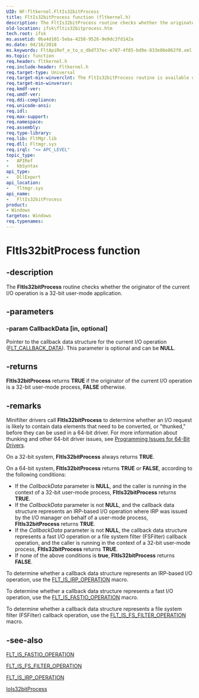 ```yaml
---
UID: NF:fltkernel.FltIs32bitProcess
title: FltIs32bitProcess function (fltkernel.h)
description: The FltIs32bitProcess routine checks whether the originator of the current I/O operation is a 32-bit user-mode application.
old-location: ifsk\fltis32bitprocess.htm
tech.root: ifsk
ms.assetid: 0ba4d101-5eba-4258-9526-9e9dc3fd142a
ms.date: 04/16/2018
ms.keywords: FltApiRef_e_to_o_dbd737ec-e787-4f85-bd9e-833e06e862f0.xml, FltIs32bitProcess, FltIs32bitProcess routine [Installable File System Drivers], fltkernel/FltIs32bitProcess, ifsk.fltis32bitprocess
ms.topic: function
req.header: fltkernel.h
req.include-header: Fltkernel.h
req.target-type: Universal
req.target-min-winverclnt: The FltIs32bitProcess routine is available on Microsoft Windows XP SP2, Microsoft Windows Server 2003 SP1, and later.
req.target-min-winversvr: 
req.kmdf-ver: 
req.umdf-ver: 
req.ddi-compliance: 
req.unicode-ansi: 
req.idl: 
req.max-support: 
req.namespace: 
req.assembly: 
req.type-library: 
req.lib: FltMgr.lib
req.dll: Fltmgr.sys
req.irql: "<= APC_LEVEL"
topic_type:
-	APIRef
-	kbSyntax
api_type:
-	DllExport
api_location:
-	fltmgr.sys
api_name:
-	FltIs32bitProcess
product:
- Windows
targetos: Windows
req.typenames: 
---
```


# FltIs32bitProcess function


## -description


The <b>FltIs32bitProcess</b> routine checks whether the originator of the current I/O operation is a 32-bit user-mode application.


## -parameters




### -param CallbackData [in, optional]

Pointer to the callback data structure for the current I/O operation (<a href="https://msdn.microsoft.com/library/windows/hardware/ff544620">FLT_CALLBACK_DATA</a>). This parameter is optional and can be <b>NULL</b>. 


## -returns



<b>FltIs32bitProcess</b> returns <b>TRUE</b> if the originator of the current I/O operation is a 32-bit user-mode process, <b>FALSE</b> otherwise.




## -remarks



Minifilter drivers call <b>FltIs32bitProcess</b> to determine whether an I/O request is likely to contain data elements that need to be converted, or "thunked," before they can be used in a 64-bit driver. For more information about thunking and other 64-bit driver issues, see <a href="https://msdn.microsoft.com/library/windows/hardware/ff559923">Programming Issues for 64-Bit Drivers</a>. 

On a 32-bit system, <b>FltIs32bitProcess</b> always returns <b>TRUE</b>. 

On a 64-bit system, <b>FltIs32bitProcess</b> returns <b>TRUE</b> or <b>FALSE</b>, according to the following conditions: 

<ul>
<li>
If the <i>CallbackData</i> parameter is <b>NULL</b>, and the caller is running in the context of a 32-bit user-mode process, <b>FltIs32bitProcess</b> returns <b>TRUE</b>. 

</li>
<li>
If the <i>CallbackData</i> parameter is not <b>NULL</b>, and the callback data structure represents an IRP-based I/O operation where IRP was issued by the I/O manager on behalf of a user-mode process, <b>FltIs32bitProcess</b> returns <b>TRUE</b>. 

</li>
<li>
If the <i>CallbackData</i> parameter is not <b>NULL</b>, the callback data structure represents a fast I/O operation or a file system filter (FSFilter) callback operation, and the caller is running in the context of a 32-bit user-mode process, <b>FltIs32bitProcess</b> returns <b>TRUE</b>. 

</li>
<li>
If none of the above conditions is <b>true</b>, <b>FltIs32bitProcess</b> returns <b>FALSE</b>. 

</li>
</ul>
To determine whether a callback data structure represents an IRP-based I/O operation, use the <a href="https://msdn.microsoft.com/library/windows/hardware/ff544654">FLT_IS_IRP_OPERATION</a> macro. 

To determine whether a callback data structure represents a fast I/O operation, use the <a href="https://msdn.microsoft.com/library/windows/hardware/ff544645">FLT_IS_FASTIO_OPERATION</a> macro. 

To determine whether a callback data structure represents a file system filter (FSFilter) callback operation, use the <a href="https://msdn.microsoft.com/library/windows/hardware/ff544648">FLT_IS_FS_FILTER_OPERATION</a> macro.




## -see-also




<a href="https://msdn.microsoft.com/library/windows/hardware/ff544645">FLT_IS_FASTIO_OPERATION</a>



<a href="https://msdn.microsoft.com/library/windows/hardware/ff544648">FLT_IS_FS_FILTER_OPERATION</a>



<a href="https://msdn.microsoft.com/library/windows/hardware/ff544654">FLT_IS_IRP_OPERATION</a>



<a href="https://msdn.microsoft.com/library/windows/hardware/ff549372">IoIs32bitProcess</a>
 

 

